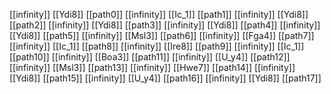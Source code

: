 [[infinity]]
[[Ydi8]]
[[path0]]
[[infinity]]
[[Ic_1]]
[[path1]]
[[infinity]]
[[Ydi8]]
[[path2]]
[[infinity]]
[[Ydi8]]
[[path3]]
[[infinity]]
[[Ydi8]]
[[path4]]
[[infinity]]
[[Ydi8]]
[[path5]]
[[infinity]]
[[Msl3]]
[[path6]]
[[infinity]]
[[Fga4]]
[[path7]]
[[infinity]]
[[Ic_1]]
[[path8]]
[[infinity]]
[[Ire8]]
[[path9]]
[[infinity]]
[[Ic_1]]
[[path10]]
[[infinity]]
[[Boa3]]
[[path11]]
[[infinity]]
[[U_y4]]
[[path12]]
[[infinity]]
[[Msl3]]
[[path13]]
[[infinity]]
[[Hwe7]]
[[path14]]
[[infinity]]
[[Ydi8]]
[[path15]]
[[infinity]]
[[U_y4]]
[[path16]]
[[infinity]]
[[Ydi8]]
[[path17]]
